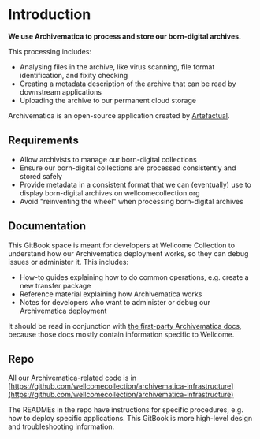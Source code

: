 # Introduction

**We use Archivematica to process and store our born-digital archives.**

This processing includes:

* Analysing files in the archive, like virus scanning, file format identification, and fixity checking
* Creating a metadata description of the archive that can be read by downstream applications
* Uploading the archive to our permanent cloud storage

Archivematica is an open-source application created by [Artefactual](https://www.artefactual.com/).

## Requirements

* Allow archivists to manage our born-digital collections
* Ensure our born-digital collections are processed consistently and stored safely
* Provide metadata in a consistent format that we can (eventually) use to display born-digital archives on wellcomecollection.org
* Avoid "reinventing the wheel" when processing born-digital archives

## Documentation

This GitBook space is meant for developers at Wellcome Collection to understand how our Archivematica deployment works, so they can debug issues or administer it. This includes:

* How-to guides explaining how to do common operations, e.g. create a new transfer package
* Reference material explaining how Archivematica works
* Notes for developers who want to administer or debug our Archivematica deployment

It should be read in conjunction with [the first-party Archivematica docs](https://www.archivematica.org/en/), because those docs mostly contain information specific to Wellcome.

## Repo

All our Archivematica-related code is in [https://github.com/wellcomecollection/archivematica-infrastructure](https://github.com/wellcomecollection/archivematica-infrastructure)

The READMEs in the repo have instructions for specific procedures, e.g. how to deploy specific applications. This GitBook is more high-level design and troubleshooting information.
